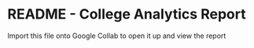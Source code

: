 # README - College Analytics Report
Import this file onto Google Collab to open it up and view the report
